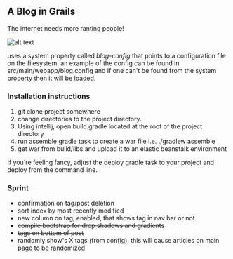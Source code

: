 ## A Blog in Grails

The internet needs more ranting people!

![alt text](https://s3-us-west-2.amazonaws.com/atronandbeyond.com/Animated+GIF-downsized.gif)

uses a system property called *blog-config* that points to a configuration file on the filesystem.  an example of the config can be found in src/main/webapp/blog.config and if one can't be found from the system property then it will be loaded.

### Installation instructions

1. git clone project somewhere
2. change directories to the project directory.
3. Using intellij, open build.gradle located at the root of the project directory
4. run assemble gradle task to create a war file i.e. ./gradlew assemble
5. get war from build/libs and upload it to an elastic beanstalk environment

If you're feeling fancy, adjust the deploy gradle task to your project and deploy from the command line.

### Sprint

* confirmation on tag/post deletion
* sort index by most recently modified
* new column on tag, enabled, that shows tag in nav bar or not
* ~~compile bootstrap for drop shadows and gradients~~
* ~~tags on bottom of post~~
* randomly show's X tags (from config).  this will cause articles on main page to be randomized